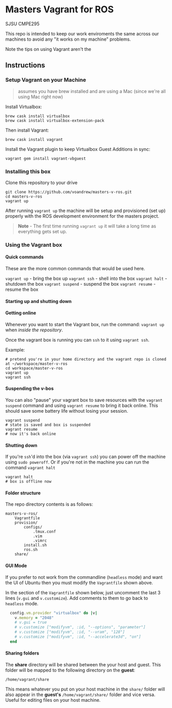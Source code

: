 # Masters Vagrant for ROS

SJSU CMPE295

This repo is intended to keep our work enviroments the same across our machines to avoid any "it works on my machine" problems.

Note the tips on using Vagrant aren't the

## Instructions

### Setup Vagrant on your Machine 
> assumes you have brew installed and are using a Mac (since we're all using Mac right now)

Install Virtualbox:
```
brew cask install virtualbox
brew cask install virtualbox-extension-pack
```

Then install Vagrant: 

```
brew cask install vagrant
```

Install the Vagrant plugin to keep Virtualbox Guest Additions in sync:
```
vagrant gem install vagrant-vbguest
```

### Installing this box

Clone this repository to your drive 
```
git clone https://github.com/voandrew/masters-v-ros.git
cd masters-v-ros
vagrant up
```

After running `vagrant up` the machine will be setup and provisioned (set up) properly with the ROS development environment for the masters project. 

> **Note** - The first time running `vagrant up` it will take a long time as everything gets set up.

### Using the Vagrant box
#### Quick commands
These are the more common commands that would be used here.

`vagrant up` - bring the box up
`vagrant ssh` - shell into the box
`vagrant halt` - shutdown the box
`vagrant suspend` - suspend the box
`vagrant resume` - resume the box

#### Starting up and shutting down

#### Getting online
Whenever you want to start the Vagrant box, run the command: `vagrant up` when *inside the repository*. 

Once the vagrant box is running you can `ssh` to it using `vagrant ssh`.

Example:
```
# pretend you're in your home directory and the vagrant repo is cloned at ~/workspace/master-v-ros
cd workspace/master-v-ros
vagrant up
vagrant ssh
```

#### Suspending the v-bos
You can also "pause" your vagrant box to save resources with the `vagrant suspend` command and using `vagrant resume` to bring it back online. This should save some battery life without losing your session.

```
vagrant suspend
# state is saved and box is suspended
vagrant resume
# now it's back online
```

#### Shutting down
If you're `ssh`'d into the box (via `vagrant ssh`) you can power off the machine using `sudo poweroff`. Or if you're not in the machine you can run the command `vagrant halt`

```
vagrant halt
# box is offline now
```


#### Folder structure
The repo directory contents is as follows:

```
masters-v-ros/
    Vagrantfile
    provision/
        configs/
            .tmux.conf
            .vim
            .vimrc
        install.sh
        ros.sh
    share/
```

#### GUI Mode
If you prefer to not work from the commandline (`headless` mode) and want the UI of Ubuntu then you must modify the `Vagrantfile` shown above.

In the section of the `Vagrantfile` shown below, just uncomment the last 3 lines (`v.gui` and `v.customize`). Add comments to them to go back to `headless` mode.

```ruby
  config.vm.provider "virtualbox" do |v|
    v.memory = "2048"
    # v.gui = true
    # v.customize ["modifyvm", :id, "--options", "parameter"]
    # v.customize ["modifyvm", :id, "--vram", "128"]
    # v.customize ["modifyvm", :id, "--accelerate3d", "on"]
  end
```

#### Sharing folders
The **share** directory will be shared between the your host and guest. This folder will be mapped to the following directory on the **guest**: 

```
/home/vagrant/share
```

This means whatever you put on your host machine in the `share/` folder will also appear in the **guest's** `/home/vagrant/share/` folder and vice versa. Useful for editing files on your host machine.
